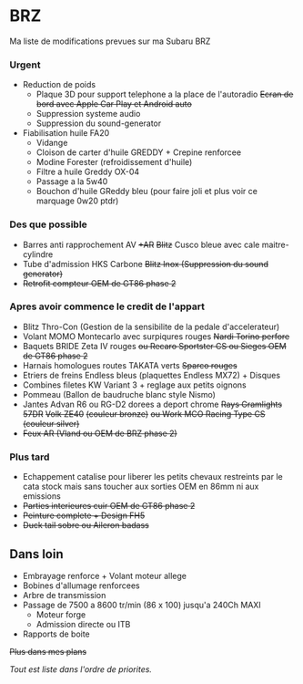 # BRZ

Ma liste de modifications prevues sur ma Subaru BRZ

### Urgent
- Reduction de poids
  - Plaque 3D pour support telephone a la place de l'autoradio ~~Ecran de bord avec Apple Car Play et Android auto~~
  - Suppression systeme audio
  - Suppression du sound-generator
- Fiabilisation huile FA20
  - Vidange
  - Cloison de carter d'huile GREDDY + Crepine renforcee
  - Modine Forester (refroidissement d'huile)
  - Filtre a huile Greddy OX-04
  - Passage a la 5w40
  - Bouchon d'huile GReddy bleu (pour faire joli et plus voir ce marquage 0w20 ptdr)

### Des que possible
- Barres anti rapprochement AV ~~+AR~~ ~~Blitz~~ Cusco bleue avec cale maitre-cylindre
- Tube d'admission HKS Carbone ~~Blitz Inox (Suppression du sound generator)~~
- ~~Retrofit compteur OEM de GT86 phase 2~~

### Apres avoir commence le credit de l'appart
- Blitz Thro-Con (Gestion de la sensibilite de la pedale d'accelerateur)
- Volant MOMO Montecarlo avec surpiqures rouges ~~Nardi Torino perfore~~
- Baquets BRIDE Zeta IV rouges ~~ou Recaro Sportster CS ou Sieges OEM de GT86 phase 2~~
- Harnais homologues routes TAKATA verts ~~Sparco rouges~~
- Etriers de freins Endless bleus (plaquettes Endless MX72) + Disques
- Combines filetes KW Variant 3 + reglage aux petits oignons
- Pommeau (Ballon de baudruche blanc style Nismo)
- Jantes Advan R6 ou RG-D2 dorees a deport chrome ~~Rays Gramlights 57DR~~ ~~Volk ZE40~~ ~~(couleur bronze)~~ ~~ou Work MCO Racing Type CS (couleur silver)~~
- ~~Feux AR (Vland ou OEM de BRZ phase 2)~~

### Plus tard
- Echappement catalise pour liberer les petits chevaux restreints par le cata stock mais sans toucher aux sorties OEM en 86mm ni aux emissions
- ~~Parties interieures cuir OEM de GT86 phase 2~~
- ~~Peinture complete + Design FH5~~
- ~~Duck tail sobre ou Aileron badass~~

## Dans loin
- Embrayage renforce + Volant moteur allege
- Bobines d'allumage renforcees
- Arbre de transmission
- Passage de 7500 a 8600 tr/min (86 x 100) jusqu'a 240Ch MAXI
  - Moteur forge
  - Admission directe ou ITB
- Rapports de boite

~~Plus dans mes plans~~

*Tout est liste dans l'ordre de priorites.*
